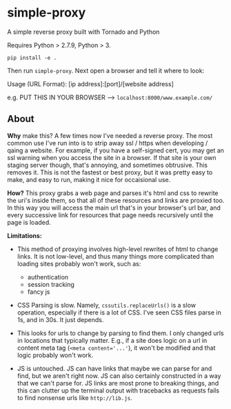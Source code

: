 # simple-proxy

A simple reverse proxy built with Tornado and Python

Requires Python > 2.7.9, Python > 3.

`pip install -e .`

Then run `simple-proxy`. Next open a browser and tell it where to look:


Usage (URL Format): [ip address]:[port]/[website address]

e.g. PUT THIS IN YOUR BROWSER --> `localhost:8000/www.example.com/`

## About

**Why** make this? A few times now I've needed a reverse proxy. The most common use I've run into is to strip away ssl / https when developing / qaing a website. For example, if you have a self-signed cert, you may get an ssl warning when you access the site in a browser. If that site is your own staging server though, that's annoying, and sometimes obtrusive. This removes it. This is not the fastest or best proxy, but it was pretty easy to make, and easy to run, making it nice for occaisional use.

**How?** This proxy grabs a web page and parses it's html and css to rewrite the uri's inside them, so that all of these resources and links are proxied too. In this way you will access the main url that's in your browser's url bar, and every successive link for resources that page needs recursively until the page is loaded.

**Limitations:**

- This method of proxying involves high-level rewrites of html to change links. It is not low-level, and thus many things more complicated than loading sites probably won't work, such as:
  - authentication
  - session tracking
  - fancy js

- CSS Parsing is slow. Namely, `cssutils.replaceUrls()` is a slow operation, especially if there is a lot of CSS. I've seen CSS files parse in 1s, and in 30s. It just depends.

- This looks for urls to change by parsing to find them. I only changed urls in locations that typically matter. E.g., if a site does logic on a url in content meta tag (`<meta content='...'`), it won't be modified and that logic probably won't work.

- JS is untouched. JS can have links that maybe we can parse for and find, but we aren't right now. JS can also certainly constructed in a way that we can't parse for. JS links are most prone to breaking things, and this can clutter up the terminal output with tracebacks as requests fails to find nonsense urls like `http://lib.js`.
